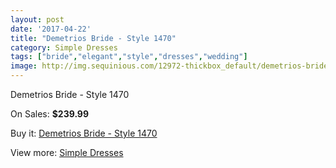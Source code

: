 ```yaml
---
layout: post
date: '2017-04-22'
title: "Demetrios Bride - Style 1470"
category: Simple Dresses
tags: ["bride","elegant","style","dresses","wedding"]
image: http://img.sequinious.com/12972-thickbox_default/demetrios-bride-style-1470.jpg
---
```

Demetrios Bride - Style 1470

On Sales: **$239.99**
<a href="https://www.sequinious.com/simple-dresses/6098-demetrios-bride-style-1470.html"><amp-img layout="responsive" width="600" height="600" src="//img.sequinious.com/12972-thickbox_default/demetrios-bride-style-1470.jpg" alt="Demetrios Bride - Style 1470 0" /></a>
<a href="https://www.sequinious.com/simple-dresses/6098-demetrios-bride-style-1470.html"><amp-img layout="responsive" width="600" height="600" src="//img.sequinious.com/12973-thickbox_default/demetrios-bride-style-1470.jpg" alt="Demetrios Bride - Style 1470 1" /></a>

Buy it: [Demetrios Bride - Style 1470](https://www.sequinious.com/simple-dresses/6098-demetrios-bride-style-1470.html "Demetrios Bride - Style 1470")

View more: [Simple Dresses](https://www.sequinious.com/5-simple-dresses "Simple Dresses")
